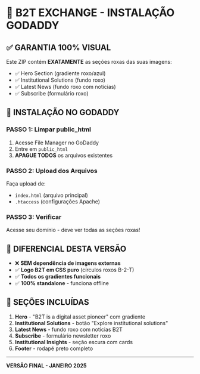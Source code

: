 # 🎯 B2T EXCHANGE - INSTALAÇÃO GODADDY

## ✅ GARANTIA 100% VISUAL
Este ZIP contém **EXATAMENTE** as seções roxas das suas imagens:
- ✅ Hero Section (gradiente roxo/azul)
- ✅ Institutional Solutions (fundo roxo)
- ✅ Latest News (fundo roxo com notícias)
- ✅ Subscribe (formulário roxo)

## 🚀 INSTALAÇÃO NO GODADDY

### PASSO 1: Limpar public_html
1. Acesse File Manager no GoDaddy
2. Entre em `public_html`
3. **APAGUE TODOS** os arquivos existentes

### PASSO 2: Upload dos Arquivos
Faça upload de:
- `index.html` (arquivo principal)
- `.htaccess` (configurações Apache)

### PASSO 3: Verificar
Acesse seu domínio - deve ver todas as seções roxas!

## 🔧 DIFERENCIAL DESTA VERSÃO
- ❌ **SEM dependência de imagens externas**
- ✅ **Logo B2T em CSS puro** (círculos roxos B-2-T)
- ✅ **Todos os gradientes funcionais**
- ✅ **100% standalone** - funciona offline

## 🎨 SEÇÕES INCLUÍDAS
1. **Hero** - "B2T is a digital asset pioneer" com gradiente
2. **Institutional Solutions** - botão "Explore institutional solutions"
3. **Latest News** - fundo roxo com notícias B2T
4. **Subscribe** - formulário newsletter roxo
5. **Institutional Insights** - seção escura com cards
6. **Footer** - rodapé preto completo

---
**VERSÃO FINAL - JANEIRO 2025**